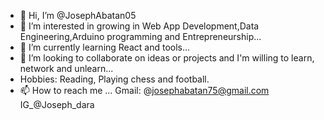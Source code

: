 - 👋 Hi, I’m @JosephAbatan05
- 👀 I’m interested in growing in  Web App Development,Data Engineering,Arduino programming and Entrepreneurship...
- 🌱 I’m currently learning React and tools...
- 💞️ I’m looking to collaborate on ideas or projects and I'm willing to learn, network and unlearn...
- Hobbies: Reading, Playing chess and football.
- 📫 How to reach me 
 ... Gmail: @josephabatan75@gmail.com
IG_@Joseph_dara

<!---
JosephAbatan05/JosephAbatan05 is a ✨ special ✨ repository because its `README.md` (this file) appears on your GitHub profile.
You can click the Preview link to take a look at your changes.
--->
